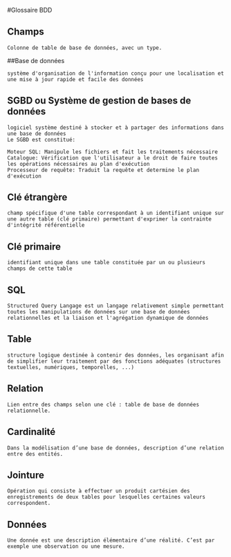 #Glossaire BDD

## Champs
```
Colonne de table de base de données, avec un type.
```

##Base de données
```
système d'organisation de l'information conçu pour une localisation et une mise à jour rapide et facile des données
```

## SGBD ou Système de gestion de bases de données

```
logiciel système destiné à stocker et à partager des informations dans une base de données
Le SGBD est constitué:

Moteur SQL: Manipule les fichiers et fait les traitements nécessaire
Catalogue: Vérification que l'utilisateur a le droit de faire toutes les opérations nécessaires au plan d'exécution
Processeur de requête: Traduit la requête et determine le plan d'exécution
```

## Clé étrangère
```
champ spécifique d'une table correspondant à un identifiant unique sur une autre table (clé primaire) permettant d'exprimer la contrainte d'intégrité référentielle
```

## Clé primaire
```
identifiant unique dans une table constituée par un ou plusieurs champs de cette table
```

## SQL
```
Structured Query Langage est un langage relativement simple permettant toutes les manipulations de données sur une base de données relationnelles et la liaison et l'agrégation dynamique de données
```

## Table
```
structure logique destinée à contenir des données, les organisant afin de simplifier leur traitement par des fonctions adéquates (structures textuelles, numériques, temporelles, ...)
```

## Relation
```
Lien entre des champs selon une clé : table de base de données relationnelle.
```


## Cardinalité
```
Dans la modélisation d’une base de données, description d’une relation entre des entités.
```

## Jointure
```
Opération qui consiste à effectuer un produit cartésien des enregistrements de deux tables pour lesquelles certaines valeurs correspondent.
```

## Données
```
Une donnée est une description élémentaire d’une réalité. C’est par exemple une observation ou une mesure.
```
